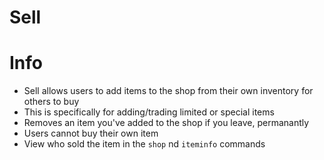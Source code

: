 # Sell

# Info
- Sell allows users to add items to the shop from their own inventory for others to buy
 - This is specifically for adding/trading limited or special items
- Removes an item you've added to the shop if you leave, permanantly
- Users cannot buy their own item
- View who sold the item in the `shop` nd `iteminfo` commands